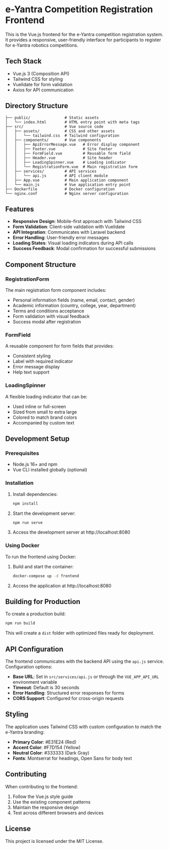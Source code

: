 # e-Yantra Competition Registration Frontend

This is the Vue.js frontend for the e-Yantra competition registration system. It provides a responsive, user-friendly interface for participants to register for e-Yantra robotics competitions.

## Tech Stack

- Vue.js 3 (Composition API)
- Tailwind CSS for styling
- Vuelidate for form validation
- Axios for API communication

## Directory Structure

```
├── public/               # Static assets
│   └── index.html        # HTML entry point with meta tags
├── src/                  # Vue source code
│   ├── assets/           # CSS and other assets
│   │   └── tailwind.css  # Tailwind configuration
│   ├── components/       # Vue components
│   │   ├── ApiErrorMessage.vue   # Error display component
│   │   ├── Footer.vue            # Site footer
│   │   ├── FormField.vue         # Reusable form field
│   │   ├── Header.vue            # Site header
│   │   ├── LoadingSpinner.vue    # Loading indicator
│   │   └── RegistrationForm.vue  # Main registration form
│   ├── services/         # API services
│   │   └── api.js        # API client module
│   ├── App.vue           # Main application component
│   └── main.js           # Vue application entry point
├── Dockerfile            # Docker configuration
└── nginx.conf            # Nginx server configuration
```

## Features

- **Responsive Design**: Mobile-first approach with Tailwind CSS
- **Form Validation**: Client-side validation with Vuelidate
- **API Integration**: Communicates with Laravel backend
- **Error Handling**: User-friendly error messages
- **Loading States**: Visual loading indicators during API calls
- **Success Feedback**: Modal confirmation for successful submissions

## Component Structure

### RegistrationForm

The main registration form component includes:

- Personal information fields (name, email, contact, gender)
- Academic information (country, college, year, department)
- Terms and conditions acceptance
- Form validation with visual feedback
- Success modal after registration

### FormField

A reusable component for form fields that provides:

- Consistent styling
- Label with required indicator
- Error message display
- Help text support

### LoadingSpinner

A flexible loading indicator that can be:

- Used inline or full-screen
- Sized from small to extra large
- Colored to match brand colors
- Accompanied by custom text

## Development Setup

### Prerequisites

- Node.js 16+ and npm
- Vue CLI installed globally (optional)

### Installation

1. Install dependencies:
   ```bash
   npm install
   ```

2. Start the development server:
   ```bash
   npm run serve
   ```

3. Access the development server at http://localhost:8080

### Using Docker

To run the frontend using Docker:

1. Build and start the container:
   ```bash
   docker-compose up -d frontend
   ```

2. Access the application at http://localhost:8080

## Building for Production

To create a production build:

```bash
npm run build
```

This will create a `dist` folder with optimized files ready for deployment.

## API Configuration

The frontend communicates with the backend API using the `api.js` service. Configuration options:

- **Base URL**: Set in `src/services/api.js` or through the `VUE_APP_API_URL` environment variable
- **Timeout**: Default is 30 seconds
- **Error Handling**: Structured error responses for forms
- **CORS Support**: Configured for cross-origin requests

## Styling

The application uses Tailwind CSS with custom configuration to match the e-Yantra branding:

- **Primary Color**: #E31E24 (Red)
- **Accent Color**: #F7D154 (Yellow)
- **Neutral Color**: #333333 (Dark Gray)
- **Fonts**: Montserrat for headings, Open Sans for body text

## Contributing

When contributing to the frontend:

1. Follow the Vue.js style guide
2. Use the existing component patterns
3. Maintain the responsive design
4. Test across different browsers and devices

## License

This project is licensed under the MIT License.